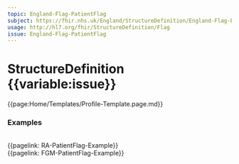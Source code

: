 ```yaml
---
topic: England-Flag-PatientFlag
subject: https://fhir.nhs.uk/England/StructureDefinition/England-Flag-PatientFlag
usage: http://hl7.org/fhir/StructureDefinition/Flag
issue: England-Flag-PatientFlag
---
```


# StructureDefinition {{variable:issue}}

<nocheck>
{{page:Home/Templates/Profile-Template.page.md}}

<div id="Examples" class="tabcontent">
  <h3>Examples</h3>
<br>{{pagelink: RA-PatientFlag-Example}}
<br>{{pagelink: FGM-PatientFlag-Example}}
<br><br>

</div>
</nocheck>

